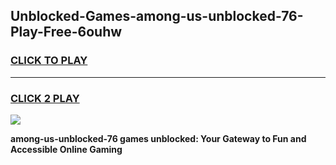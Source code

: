 
## Unblocked-Games-among-us-unblocked-76-Play-Free-6ouhw
<h3>
<a href="https://premium76.site?title=among-us-unblocked-76&ref=20M">CLICK TO PLAY</a></h3>
<hr>

<h3>
<a href="https://premium76.site?title=among-us-unblocked-76&ref=20M">CLICK 2 PLAY</a>
  
</h3>

<a href="https://premium76.site?title=among-us-unblocked-76&ref=19M"><img src="https://clearcache.store/games.png"></a>


**among-us-unblocked-76 games unblocked: Your Gateway to Fun and Accessible Online Gaming**

